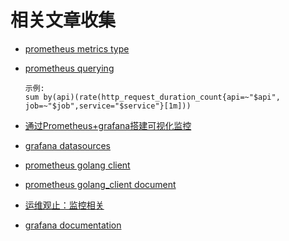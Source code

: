 # 相关文章收集

- [prometheus metrics type](https://prometheus.io/docs/concepts/metric_types/)

- [prometheus querying](https://prometheus.io/docs/prometheus/latest/querying/basics/)

  ```text
  示例:
  sum by(api)(rate(http_request_duration_count{api=~"$api", job=~"$job",service="$service"}[1m]))
  ```

- [通过Prometheus+grafana搭建可视化监控](https://tech.qimao.com/ce-shi-2/)

- [grafana datasources](https://grafana.com/docs/grafana/latest/datasources/prometheus/)

- [prometheus golang client](github.com/prometheus/client_golang/prometheus)

- [prometheus golang_client document](https://pkg.go.dev/github.com/prometheus/client_golang/prometheus)

- [运维观止：监控相关](https://wiki.eryajf.net/pages/2477.html#_3-%E5%AF%BC%E5%85%A5-dashboard-%E6%A8%A1%E6%9D%BF)

- [grafana documentation](https://grafana.com/docs/grafana/latest/)
